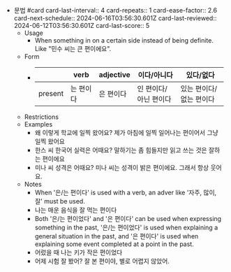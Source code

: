 - 문법 #card
  card-last-interval:: 4
  card-repeats:: 1
  card-ease-factor:: 2.6
  card-next-schedule:: 2024-06-16T03:56:30.601Z
  card-last-reviewed:: 2024-06-12T03:56:30.601Z
  card-last-score:: 5
	- Usage
		- When something in on a certain side instead of being definite. Like "민수 씨는 큰 편이에요".
	- Form
		- ||verb|adjective|이다/아니다|있다/없다|
		  |---|---|---|---|---|
		  |present|는 편이다|은 편이다|인 편이다/아닌 편이다|있는 편이다/없는 편이다|
	- Restrictions
	- Examples
		- 왜 이렇게 학교에 일찍 왔어요?
		  제가 아침에 일찍 일어나는 편이어서 그냥 일찍 왔어요
		- 한스 씨 한국어 실력은 어때요?
		  말하기는 좀 힘들지만 읽고 쓰는 것은 잘하는 편이에요
		- 미나 씨 성격은 어때요?
		  미나 씨는 성격이 밝은 편이에요. 그래서 항상 웃어요.
	- Notes
		- When '은/는 편이다' is used with a verb, an adver like '자주, 많이, 잘' must be used.
		- 나는 매운 음식을 잘 먹는 편이다
		- Both '은/는 편이었다' and '은 편이다' can be used when expressing something in the past, '은/는 편이었다' is used when explaining a general situation in the past, and '은 편이다' is used when explaining some event completed at a point in the past.
		- 어렀을 때 나는 키가 작은 편이었다
		- 어제 시험 잘 봤어?
		  잘 본 편이야, 별로 어렵지 않았어.